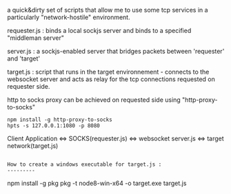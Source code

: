 
a quick&dirty set of scripts that allow me to use some tcp services in a particularly "network-hostile" environment.

requester.js : binds a local sockjs server and binds to a specified "middleman server"

server.js : a sockjs-enabled server that bridges packets between 'requester' and 'target'

target.js : script that runs in the target environnement - connects to the websocket server and acts as relay for the tcp connections requested on requester side.

http to socks proxy can be achieved on requested side using "http-proxy-to-socks"

```
npm install -g http-proxy-to-socks
hpts -s 127.0.0.1:1080 -p 8080
```

Client Application <=> SOCKS(requester.js) <=> websocket server.js <=> target network(target.js)
```

How to create a windows executable for target.js :
---------
```
npm install -g pkg
pkg -t node8-win-x64 -o target.exe target.js
```

